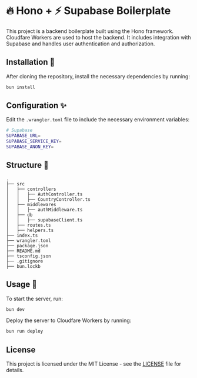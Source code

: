 # 🔥 Hono + ⚡️ Supabase Boilerplate 

This project is a backend boilerplate built using the Hono framework. Cloudfare Workers are used to host the backend. It includes integration with Supabase and handles user authentication and authorization. 

## Installation 🚀

After cloning the repository, install the necessary dependencies by running:

```sh
bun install
```

## Configuration ✨

Edit the `.wrangler.toml` file to include the necessary environment variables:
```sh
# Supabase
SUPABASE_URL=
SUPABASE_SERVICE_KEY= 
SUPABASE_ANON_KEY=

```

## Structure 🎄

```
.
├── src
│   ├── controllers
│   │   ├── AuthController.ts
│   │   ├── CountryController.ts
│   ├── middlewares
│   │   ├── authMiddleware.ts
│   ├── db
│   │   ├── supabaseClient.ts
│   ├── routes.ts
│   ├── helpers.ts
├── index.ts
├── wrangler.toml
├── package.json
├── README.md
├── tsconfig.json
├── .gitignore
├── bun.lockb

```

## Usage 🍻

To start the server, run:

```sh
bun dev
```

Deploy the server to Cloudfare Workers by running:

```sh
bun run deploy
```

## License

This project is licensed under the MIT License - see the [LICENSE](LICENSE) file for details.
```